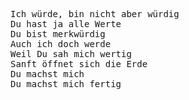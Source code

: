 
<pre>
Ich würde, bin nicht aber würdig
Du hast ja alle Werte
Du bist merkwürdig
Auch ich doch werde
Weil Du sah mich wertig
Sanft öffnet sich die Erde
Du machst mich 
Du machst mich fertig
</pre>
